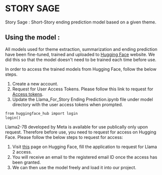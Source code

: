 # STORY SAGE
Story Sage : Short-Story ending prediction model based on a given theme. 

## Using the model :
All models used for theme extraction, summarization and ending prediction have been fine-tuned, trained and uploaded to [Hugging Face](https://huggingface.co) website. We did this so that the model doesn't need to be trained each time before use.

In order to access the trained models from Hugging Face, follow the below steps.
1. Create a new account.
2. Request for User Access Tokens. Please follow this link to request for [Access tokens](https://huggingface.co/docs/hub/en/security-tokens).
3. Update the Llama_For_Story Ending Prediction.ipynb file under model directory with the user access tokens when prompted.

```
from huggingface_hub import login
login()
```
Llama2-7B developed by Meta is available for use publically only upon request. Therefore before use, you need to request for access on Hugging Face. 
Please follow the below steps to request for access: 
1. Visit [this](https://huggingface.co/meta-llama/Llama-2-7b) page on Hugging Face, fill the application to request for Llama 2 access.
2. You will receive an email to the registered email ID once the access has been granted.
3. We can then use the model freely and load it into our project.

